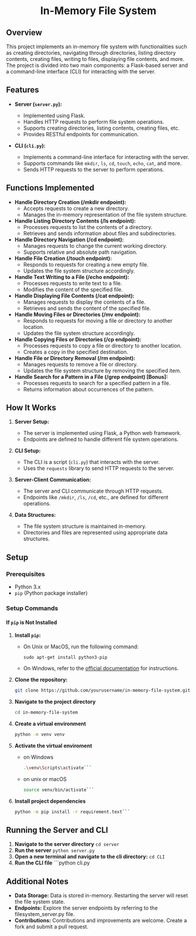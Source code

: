<h1 align="center">
  <b>In-Memory File System</b>
</h1>

## Overview

This project implements an in-memory file system with functionalities such as creating directories, navigating through directories, listing directory contents, creating files, writing to files, displaying file contents, and more. The project is divided into two main components: a Flask-based server and a command-line interface (CLI) for interacting with the server.

## Features

- **Server (`server.py`):**
  - Implemented using Flask.
  - Handles HTTP requests to perform file system operations.
  - Supports creating directories, listing contents, creating files, etc.
  - Provides RESTful endpoints for communication.

- **CLI (`cli.py`):**
  - Implements a command-line interface for interacting with the server.
  - Supports commands like `mkdir`, `ls`, `cd`, `touch`, `echo`, `cat`, and more.
  - Sends HTTP requests to the server to perform operations.
 
## Functions Implemented
  - **Handle Directory Creation (/mkdir endpoint):**
    - Accepts requests to create a new directory.
    - Manages the in-memory representation of the file system structure.
  - **Handle Listing Directory Contents (/ls endpoint):**
    - Processes requests to list the contents of a directory.
    - Retrieves and sends information about files and subdirectories.
  - **Handle Directory Navigation (/cd endpoint):**
    - Manages requests to change the current working directory.
    - Supports relative and absolute path navigation.
  - **Handle File Creation (/touch endpoint):**
    - Responds to requests for creating a new empty file.
    - Updates the file system structure accordingly.
  - **Handle Text Writing to a File (/echo endpoint):**
    - Processes requests to write text to a file.
    - Modifies the content of the specified file.
  - **Handle Displaying File Contents (/cat endpoint):**
    -   Manages requests to display the contents of a file.
    -   Retrieves and sends the content of the specified file.
  - **Handle Moving Files or Directories (/mv endpoint):**
    - Responds to requests for moving a file or directory to another location.
    - Updates the file system structure accordingly.
  - **Handle Copying Files or Directories (/cp endpoint):**
    - Processes requests to copy a file or directory to another location.
    - Creates a copy in the specified destination.
  - **Handle File or Directory Removal (/rm endpoint):**
    - Manages requests to remove a file or directory.
    - Updates the file system structure by removing the specified item.
  - **Handle Search for a Pattern in a File (/grep endpoint) [Bonus]:**
     -   Processes requests to search for a specified pattern in a file.
     -   Returns information about occurrences of the pattern.

## How It Works

1. **Server Setup:**
   - The server is implemented using Flask, a Python web framework.
   - Endpoints are defined to handle different file system operations.

2. **CLI Setup:**
   - The CLI is a script (`cli.py`) that interacts with the server.
   - Uses the `requests` library to send HTTP requests to the server.

3. **Server-Client Communication:**
   - The server and CLI communicate through HTTP requests.
   - Endpoints like `/mkdir`, `/ls`, `/cd`, etc., are defined for different operations.

4. **Data Structures:**
   - The file system structure is maintained in-memory.
   - Directories and files are represented using appropriate data structures.

## Setup

### Prerequisites

- Python 3.x
- `pip` (Python package installer)

### Setup Commands

#### If `pip` is Not Installed

1. **Install `pip`:**

   - On Unix or MacOS, run the following command:
     ```
     sudo apt-get install python3-pip
     ```

   - On Windows, refer to the [official documentation](https://pip.pypa.io/en/stable/installation/) for instructions.

2. **Clone the repository:**

   ```bash
   git clone https://github.com/yourusername/in-memory-file-system.git

3. **Navigate to the project directory**
   ```bash
   cd in-memory-file-system
4. **Create a virtual environment**
   ```bash
   python -m venv venv
5. **Activate the virtual enviroment**
   - on Windows
     ```bash
     .\venv\Scripts\activate```
   - on unix or macOS
     ```bash
     source venv/bin/activate```
  
6. **Install project dependencies**
   ```bash
   python -m pip install -r requirement.text```

## Running the Server and CLI
1. **Navigate to the server directory** ```cd server```
2. **Run the server** ```python server.py```
3. **Open a new terminal and navigate to the cli directory:** ```cd CLI```
4. **Run the CLI file** ```python cli.py

## Additional Notes
- **Data Storage:** Data is stored in-memory. Restarting the server will reset the file system state.
- **Endpoints:** Explore the server endpoints by referring to the filesystem_server.py file.
- **Contributions:** Contributions and improvements are welcome. Create a fork and submit a pull request.



  
  
  




